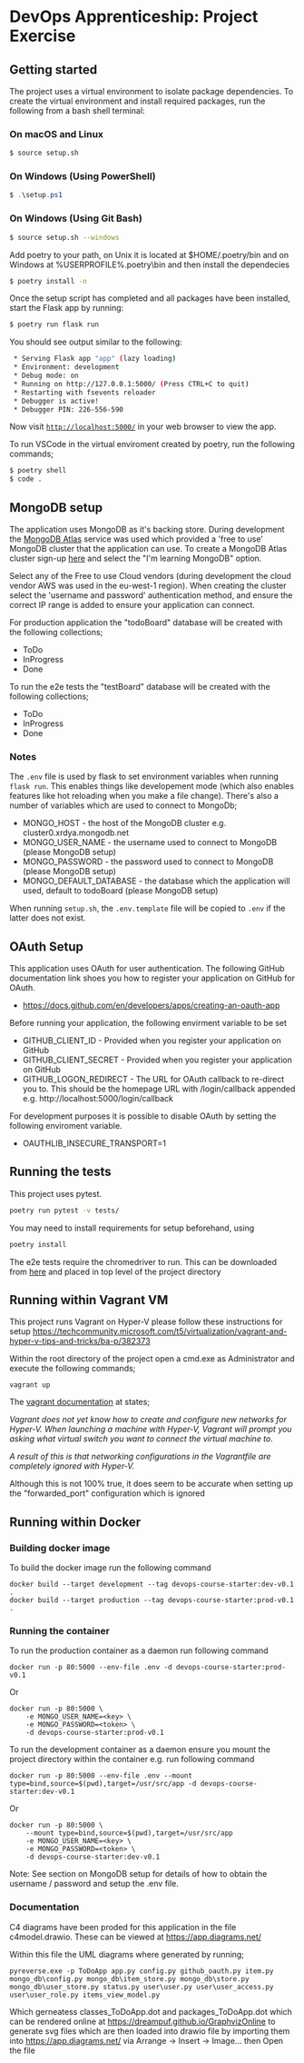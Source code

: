 # DevOps Apprenticeship: Project Exercise

## Getting started

The project uses a virtual environment to isolate package dependencies. To create the virtual environment and install required packages, run the following from a bash shell terminal:

### On macOS and Linux
```bash
$ source setup.sh
```
### On Windows (Using PowerShell)
```powershell
$ .\setup.ps1
```
### On Windows (Using Git Bash)
```bash
$ source setup.sh --windows
```

Add poetry to your path, on Unix it is located at $HOME/.poetry/bin and on Windows at %USERPROFILE%\.poetry\bin and then install the dependecies

```bash
$ poetry install -n
```

Once the setup script has completed and all packages have been installed, start the Flask app by running:
```bash
$ poetry run flask run
```

You should see output similar to the following:
```bash
 * Serving Flask app "app" (lazy loading)
 * Environment: development
 * Debug mode: on
 * Running on http://127.0.0.1:5000/ (Press CTRL+C to quit)
 * Restarting with fsevents reloader
 * Debugger is active!
 * Debugger PIN: 226-556-590
```
Now visit [`http://localhost:5000/`](http://localhost:5000/) in your web browser to view the app.

To run VSCode in the virtual enviroment created by poetry, run the following commands;
```bash
$ poetry shell
$ code .
```

## MongoDB setup
The application uses MongoDB as it's backing store. During development the [MongoDB Atlas](https://www.mongodb.com/cloud/atlas) service was used which provided a 'free to use' MongoDB cluster that the application can use. To create a MongoDB Atlas cluster sign-up [here](https://www.mongodb.com/try) and select the "I'm learning MongoDB" option.

Select any of the Free to use Cloud vendors (during development the cloud vendor AWS was used in the eu-west-1 region). When creating the cluster select the 'username and password' authentication method, and ensure the correct IP range is added to ensure your application can connect.

For production application the "todoBoard" database will be created with the following collections;
* ToDo
* InProgress
* Done

To run the e2e tests the "testBoard" database will be created with the following collections; 
* ToDo
* InProgress
* Done

### Notes

The `.env` file is used by flask to set environment variables when running `flask run`. This enables things like developement mode (which also enables features like hot reloading when you make a file change).
There's also a number of variables which are used to connect to MongoDb;
* MONGO_HOST - the host of the MongoDB cluster e.g. cluster0.xrdya.mongodb.net
* MONGO_USER_NAME - the username used to connect to MongoDB (please MongoDB setup)
* MONGO_PASSWORD - the password used to connect to MongoDB (please MongoDB setup)
* MONGO_DEFAULT_DATABASE - the database which the application will used, default to todoBoard (please MongoDB setup)

When running `setup.sh`, the `.env.template` file will be copied to `.env` if the latter does not exist.

## OAuth Setup

This application uses OAuth for user authentication. The following GitHub documentation link shoes you how to register your application on GitHub for OAuth.
* https://docs.github.com/en/developers/apps/creating-an-oauth-app

Before running your application, the following envirment variable to be set
* GITHUB_CLIENT_ID - Provided when you register your application on GitHub
* GITHUB_CLIENT_SECRET - Provided when you register your application on GitHub
* GITHUB_LOGON_REDIRECT - The URL for OAuth callback to re-direct you to. This should be the homepage URL with /login/callback appended e.g. http://localhost:5000/login/callback

For development purposes it is possible to disable OAuth by setting the following enviroment variable.

* OAUTHLIB_INSECURE_TRANSPORT=1

## Running the tests
This project uses pytest.

```bash
poetry run pytest -v tests/
```
You may need to install requirements for setup beforehand, using

```bash
poetry install
```
The e2e tests require the chromedriver to run. This can be downloaded from [here](https://sites.google.com/a/chromium.org/chromedriver/downloads) and placed in top level of the project directory  

## Running within Vagrant VM

This project runs Vagrant on Hyper-V please follow these instructions for setup  https://techcommunity.microsoft.com/t5/virtualization/vagrant-and-hyper-v-tips-and-tricks/ba-p/382373

Within the root directory of the project open a cmd.exe as Administrator and execute the following commands;
```
vagrant up
```

The [vagrant documentation](https://www.vagrantup.com/docs/providers/hyperv/limitations.html#limited-networking) at states;

*Vagrant does not yet know how to create and configure new networks for Hyper-V. When launching a machine with Hyper-V, Vagrant will prompt you asking what virtual switch you want to connect the virtual machine to.*

*A result of this is that networking configurations in the Vagrantfile are completely ignored with Hyper-V.*

Although this is not 100% true, it does seem to be accurate when setting up the "forwarded_port" configuration which is ignored

## Running within Docker

### Building docker image
To build the docker image run the following command

```
docker build --target development --tag devops-course-starter:dev-v0.1 .
docker build --target production --tag devops-course-starter:prod-v0.1 .
```

### Running the container

To run the production container as a daemon run following command
```
docker run -p 80:5000 --env-file .env -d devops-course-starter:prod-v0.1
```
Or
```
docker run -p 80:5000 \
    -e MONGO_USER_NAME=<key> \
    -e MONGO_PASSWORD=<token> \
    -d devops-course-starter:prod-v0.1
```

To run the development container as a daemon ensure you mount the project directory within the container e.g. run following command
```
docker run -p 80:5000 --env-file .env --mount type=bind,source=$(pwd),target=/usr/src/app -d devops-course-starter:dev-v0.1
```
Or
```
docker run -p 80:5000 \
    --mount type=bind,source=$(pwd),target=/usr/src/app
    -e MONGO_USER_NAME=<key> \
    -e MONGO_PASSWORD=<token> \
    -d devops-course-starter:dev-v0.1
```

Note: See section on MongoDB setup for details of how to obtain the username / password and setup the .env file.

### Documentation

C4 diagrams have been proded for this application in the file c4model.drawio. These can be viewed at https://app.diagrams.net/

Within this file the  UML diagrams where generated by running;
```
pyreverse.exe -p ToDoApp app.py config.py github_oauth.py item.py mongo_db\config.py mongo_db\item_store.py mongo_db\store.py mongo_db\user_store.py status.py user\user.py user\user_access.py user\user_role.py items_view_model.py

```

Which gerneatess classes_ToDoApp.dot and packages_ToDoApp.dot which can be rendered online at https://dreampuf.github.io/GraphvizOnline to generate svg files which are then loaded into drawio file by importing them into https://app.diagrams.net/ via Arrange -> Insert -> Image... then Open the file
